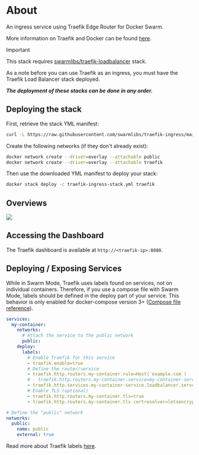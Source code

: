 # About

An ingress service using Traefik Edge Router for Docker Swarm. 

More information on Traefik and Docker can be found [here](https://docs.traefik.io/providers/docker/).

> [!IMPORTANT]
> This stack requires [swarmlibs/traefik-loadbalancer](https://github.com/swarmlibs/traefik-loadbalancer) stack.
> 
> As a note before you can use Traefik as an ingress, you must have the Traefik Load Balancer stack deployed.
> 
> ***The deployment of these stacks can be done in any order.***

## Deploying the stack

First, retrieve the stack YML manifest:

```sh
curl -L https://raw.githubusercontent.com/swarmlibs/traefik-ingress/main/docker-stack.yml -o traefik-ingress-stack.yml
```

Create the following networks (if they don't already exist):
```sh
docker network create --driver=overlay --attachable public
docker network create --driver=overlay --attachable traefik
```

Then use the downloaded YML manifest to deploy your stack:

```sh
docker stack deploy -c traefik-ingress-stack.yml traefik
```

## Overviews

<picture>
  <source media="(prefers-color-scheme: dark)" srcset="https://github.com/user-attachments/assets/fe5aed1d-a6ed-49f5-9e6a-25223ce326cc">
  <source media="(prefers-color-scheme: light)" srcset="https://github.com/user-attachments/assets/78894be1-585a-4e51-ad88-f8fc49668e6e">
  <img src="https://github.com/user-attachments/assets/78894be1-585a-4e51-ad88-f8fc49668e6e">
</picture>

## Accessing the Dashboard

The Traefik dashboard is available at `http://<traefik-ip>:8080`.

## Deploying / Exposing Services

While in Swarm Mode, Traefik uses labels found on services, not on individual containers. Therefore, if you use a compose file with Swarm Mode, labels should be defined in the deploy part of your service. This behavior is only enabled for docker-compose version 3+ ([Compose file reference](https://docs.docker.com/compose/compose-file/compose-file-v3/#deploy)).

```yaml
services:
  my-container:
    networks:
      # Attach the service to the public network
      public:
    deploy:
      labels:
        # Enable Traefik for this service
        - traefik.enable=true
        # Define the router/service
        - traefik.http.routers.my-container.rule=Host(`example.com`)
        # - traefik.http.routers.my-container.service=my-container-service # optional, if only one service is defined
        - traefik.http.services.my-container-service.loadbalancer.server.port=8080
        # Enable TLS (optional)
        - traefik.http.routers.my-container.tls=true
        - traefik.http.routers.my-container.tls.certresolver=letsencrypt # or letsencrypt-staging

# Define the "public" network
networks:
  public:
    name: public
    external: true
```

Read more about Traefik labels [here](https://doc.traefik.io/traefik/routing/providers/swarm/).
